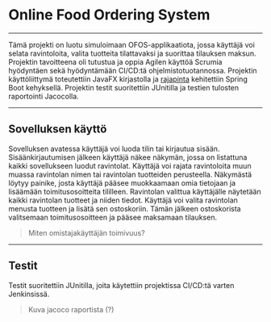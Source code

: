 # **Online Food Ordering System**
___

Tämä projekti on luotu simuloimaan OFOS-applikaatiota, jossa käyttäjä voi selata ravintoloita, valita tuotteita tilattavaksi ja suorittaa tilauksen maksun. Projektin tavoitteena oli tutustua ja oppia Agilen käyttöä Scrumia hyödyntäen
sekä hyödyntämään CI/CD:tä ohjelmistotuotannossa. Projektin käyttöliittymä toteutettiin JavaFX kirjastolla ja [rajapinta](https://github.com/mikktur/OFOS-Backend) kehitettiin Spring Boot kehyksellä. Projektin testit suoritettiin JUnitilla
ja testien tulosten raportointi Jacocolla.

___

## Sovelluksen käyttö

Sovelluksen avatessa käyttäjä voi luoda tilin tai kirjautua sisään. Sisäänkirjautumisen jälkeen käyttäjä näkee näkymän, jossa on listattuna kaikki sovellukseen luodut ravintolat. Käyttäjä voi rajata ravintoloita muun muassa ravintolan nimen 
tai ravintolan tuotteiden perusteella. Näkymästä löytyy painike, josta käyttäjä pääsee muokkaamaan omia tietojaan ja lisäämään toimitusosoitteita tililleen. Ravintolan valittua käyttäjälle näytetään kaikki ravintolan tuotteet ja niiden tiedot.
Käyttäjä voi valita ravintolan menusta tuotteen ja lisätä sen ostoskoriin. Tämän jälkeen ostoskorista valitsemaan toimitusosoitteen ja pääsee maksamaan tilauksen.

>Miten omistajakäyttäjän toimivuus?

___

## Testit

Testit suoritettiin JUnitilla, joita käytettiin projektissa CI/CD:tä varten Jenkinsissä. 

>Kuva jacoco raportista (?)
